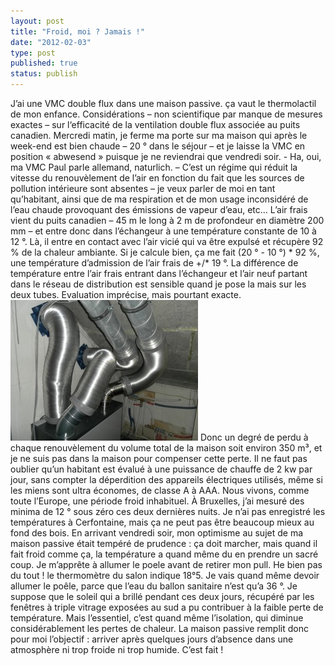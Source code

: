 ```yaml
---
layout: post
title: "Froid, moi ? Jamais !"
date: "2012-02-03"
type: post
published: true
status: publish
---
```


J’ai une VMC double flux dans une maison passive. ça vaut le thermolactil de mon enfance. Considérations – non scientifique par manque de mesures exactes – sur l‘efficacité de la ventilation double flux associée au puits canadien. Mercredi matin, je ferme ma porte sur ma maison qui après le week-end est bien chaude – 20 ° dans le séjour – et je laisse la VMC en position « abwesend » puisque je ne reviendrai que vendredi soir. - Ha, oui, ma VMC Paul parle allemand, naturlich. – C’est un régime qui réduit la vitesse du renouvèlement de l’air en fonction du fait que les sources de pollution intérieure sont absentes – je veux parler de moi en tant qu’habitant, ainsi que de ma respiration et de mon usage inconsidéré de l’eau chaude provoquant des émissions de vapeur d’eau, etc… L’air frais vient du puits canadien – 45 m le long à 2 m de profondeur en diamètre 200 mm – et entre donc dans l’échangeur à une température constante de 10 à 12 °. Là, il entre en contact avec l’air vicié qui va être expulsé et récupère 92 % de la chaleur ambiante. Si je calcule bien, ça me fait (20 ° - 10 °) \* 92 %, une température d’admission de l’air frais de +/\* 19 °. La différence de température entre l’air frais entrant dans l’échangeur et l’air neuf partant dans le réseau de distribution est sensible quand je pose la mais sur les deux tubes. Evaluation imprécise, mais pourtant exacte. [![](/images/2012/02/SAM_1862-300x225.jpg "SAMSUNG DIGITAL CAMERA")](/images/2012/02/SAM_1862.jpg) Donc un degré de perdu à chaque renouvèlement du volume total de la maison soit environ 350 m³, et je ne suis pas dans la maison pour compenser cette perte. Il ne faut pas oublier qu’un habitant est évalué à une puissance de chauffe de 2 kw par jour, sans compter la déperdition des appareils électriques utilisés, même si les miens sont ultra économes, de classe A à AAA. Nous vivons, comme toute l’Europe, une période froid inhabituel. À Bruxelles, j’ai mesuré des minima de 12 ° sous zéro ces deux dernières nuits. Je n’ai pas enregistré les températures à Cerfontaine, mais ça ne peut pas être beaucoup mieux au fond des bois. En arrivant vendredi soir, mon optimisme au sujet de ma maison passive était tempéré de prudence : ça doit marcher, mais quand il fait froid comme ça, la température a quand même du en prendre un sacré coup. Je m’apprête à allumer le poele avant de retirer mon pull. He bien pas du tout ! le thermomètre du salon indique 18°5. Je vais quand même devoir allumer le poêle, parce que l’eau du ballon sanitaire n’est qu’a 36 °. Je suppose que le soleil qui a brillé pendant ces deux jours, récupéré par les fenêtres à triple vitrage exposées au sud a pu contribuer à la faible perte de température. Mais l’essentiel, c’est quand même l’isolation, qui diminue considérablement les pertes de chaleur. La maison passive remplit donc pour moi l’objectif : arriver après quelques jours d’absence dans une atmosphère ni trop froide ni trop humide. C’est fait !
